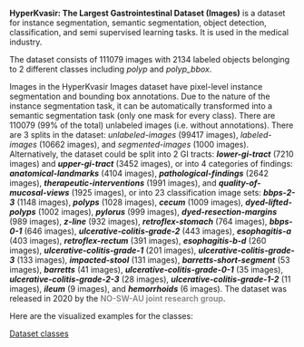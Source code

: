 **HyperKvasir: The Largest Gastrointestinal Dataset (Images)** is a dataset for instance segmentation, semantic segmentation, object detection, classification, and semi supervised learning tasks. It is used in the medical industry. 

The dataset consists of 111079 images with 2134 labeled objects belonging to 2 different classes including *polyp* and *polyp_bbox*.

Images in the HyperKvasir Images dataset have pixel-level instance segmentation and bounding box annotations. Due to the nature of the instance segmentation task, it can be automatically transformed into a semantic segmentation task (only one mask for every class). There are 110079 (99% of the total) unlabeled images (i.e. without annotations). There are 3 splits in the dataset: *unlabeled-images* (99417 images), *labeled-images* (10662 images), and *segmented-images* (1000 images). Alternatively, the dataset could be split into 2 GI tracts: ***lower-gi-tract*** (7210 images) and ***upper-gi-tract*** (3452 images), or into 4 categories of findings: ***anatomical-landmarks*** (4104 images), ***pathological-findings*** (2642 images), ***therapeutic-interventions*** (1991 images), and ***quality-of-mucosal-views*** (1925 images), or into 23 classification image sets: ***bbps-2-3*** (1148 images), ***polyps*** (1028 images), ***cecum*** (1009 images), ***dyed-lifted-polyps*** (1002 images), ***pylorus*** (999 images), ***dyed-resection-margins*** (989 images), ***z-line*** (932 images), ***retroflex-stomach*** (764 images), ***bbps-0-1*** (646 images), ***ulcerative-colitis-grade-2*** (443 images), ***esophagitis-a*** (403 images), ***retroflex-rectum*** (391 images), ***esophagitis-b-d*** (260 images), ***ulcerative-colitis-grade-1*** (201 images), ***ulcerative-colitis-grade-3*** (133 images), ***impacted-stool*** (131 images), ***barretts-short-segment*** (53 images), ***barretts*** (41 images), ***ulcerative-colitis-grade-0-1*** (35 images), ***ulcerative-colitis-grade-2-3*** (28 images), ***ulcerative-colitis-grade-1-2*** (11 images), ***ileum*** (9 images), and ***hemorrhoids*** (6 images). The dataset was released in 2020 by the <span style="font-weight: 600; color: grey; border-bottom: 1px dashed #d3d3d3;">NO-SW-AU joint research group</span>.

Here are the visualized examples for the classes:

[Dataset classes](https://github.com/dataset-ninja/hyper-kvasir/raw/main/visualizations/classes_preview.webm)
